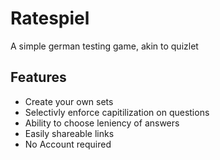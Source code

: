 # Ratespiel
 
A simple german testing game, akin to quizlet

## Features
- Create your own sets 
- Selectivly enforce capitilization on questions
- Ability to choose leniency of answers
- Easily shareable links
- No Account required